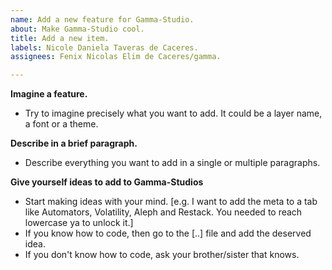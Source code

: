 ```yaml
---
name: Add a new feature for Gamma-Studio.
about: Make Gamma-Studio cool.
title: Add a new item.
labels: Nicole Daniela Taveras de Caceres.
assignees: Fenix Nicolas Elim de Caceres/gamma.

---
```


**Imagine a feature.**
- Try to imagine precisely what you want to add. It could be a layer name, a font or a theme.

**Describe in a brief paragraph.**
- Describe everything you want to add in a single or multiple paragraphs.

**Give yourself ideas to add to Gamma-Studios**
- Start making ideas with your mind. [e.g. I want to add the meta to a tab like Automators, Volatility, Aleph and Restack. You needed to reach lowercase ya to unlock it.]
- If you know how to code, then go to the [..] file and add the deserved idea.
- If you don't know how to code, ask your brother/sister that knows.
